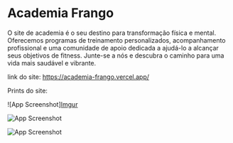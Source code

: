 
# Academia Frango




O site de academia é o seu destino para transformação física e mental. Oferecemos programas de treinamento personalizados, acompanhamento profissional e uma comunidade de apoio dedicada a ajudá-lo a alcançar seus objetivos de fitness. Junte-se a nós e descubra o caminho para uma vida mais saudável e vibrante.




link do site: https://academia-frango.vercel.app/

Prints do site:


![App Screenshot][Imgur](https://imgur.com/8QUgOEY)

![App Screenshot]([https://via.placeholder.com/468x300?text=App+Screenshot+Here](https://imgur.com/8QUgOEY))

![App Screenshot]([https://via.placeholder.com/468x300?text=App+Screenshot+Here](https://imgur.com/hB1a9o2))

